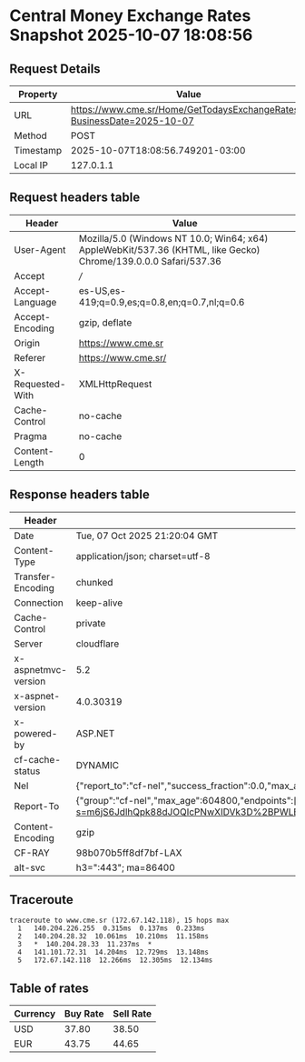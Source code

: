 # Central Money Exchange Rates Snapshot 2025-10-07 18:08:56
## Request Details

| Property | Value |
|----------|-------|
| URL | https://www.cme.sr/Home/GetTodaysExchangeRates/?BusinessDate=2025-10-07 |
| Method | POST |
| Timestamp | 2025-10-07T18:08:56.749201-03:00 |
| Local IP | 127.0.1.1 |
    
## Request headers table

| Header | Value |
|--------|-------|
| User-Agent | Mozilla/5.0 (Windows NT 10.0; Win64; x64) AppleWebKit/537.36 (KHTML, like Gecko) Chrome/139.0.0.0 Safari/537.36 |
| Accept | */* |
| Accept-Language | es-US,es-419;q=0.9,es;q=0.8,en;q=0.7,nl;q=0.6 |
| Accept-Encoding | gzip, deflate |
| Origin | https://www.cme.sr |
| Referer | https://www.cme.sr/ |
| X-Requested-With | XMLHttpRequest |
| Cache-Control | no-cache |
| Pragma | no-cache |
| Content-Length | 0 |

    
## Response headers table
| Header | Value |
|--------|-------|
| Date | Tue, 07 Oct 2025 21:20:04 GMT |
| Content-Type | application/json; charset=utf-8 |
| Transfer-Encoding | chunked |
| Connection | keep-alive |
| Cache-Control | private |
| Server | cloudflare |
| x-aspnetmvc-version | 5.2 |
| x-aspnet-version | 4.0.30319 |
| x-powered-by | ASP.NET |
| cf-cache-status | DYNAMIC |
| Nel | {"report_to":"cf-nel","success_fraction":0.0,"max_age":604800} |
| Report-To | {"group":"cf-nel","max_age":604800,"endpoints":[{"url":"https://a.nel.cloudflare.com/report/v4?s=m6jS6JdlhQpk88dJOQIcPNwXIDVk3D%2BPWLE0CE6V5gW%2F1kzrwa2mLjRBQgPAkHHXWp%2BesxFIjYGQefGqaQ1iY%2F9U%2FMh91VK95Tk%3D"}]} |
| Content-Encoding | gzip |
| CF-RAY | 98b070b5ff8df7bf-LAX |
| alt-svc | h3=":443"; ma=86400 |

## Traceroute 

```
traceroute to www.cme.sr (172.67.142.118), 15 hops max
  1   140.204.226.255  0.315ms  0.137ms  0.233ms 
  2   140.204.28.32  10.061ms  10.210ms  11.158ms 
  3   *  140.204.28.33  11.237ms  * 
  4   141.101.72.31  14.204ms  12.729ms  13.148ms 
  5   172.67.142.118  12.266ms  12.305ms  12.134ms 

```


## Table of rates

| Currency | Buy Rate | Sell Rate |
|----------|----------|-----------|
| USD | 37.80 | 38.50 |
| EUR | 43.75 | 44.65 |
